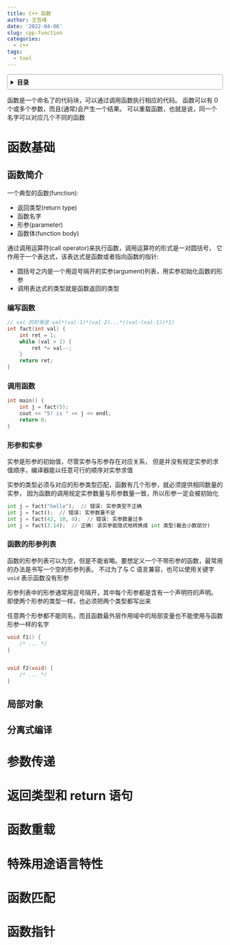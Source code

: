 ```yaml
---
title: C++ 函数
author: 王哲峰
date: '2022-04-06'
slug: cpp-function
categories:
  - c++
tags:
  - tool
---
```


<style>
details {
    border: 1px solid #aaa;
    border-radius: 4px;
    padding: .5em .5em 0;
}
summary {
    font-weight: bold;
    margin: -.5em -.5em 0;
    padding: .5em;
}
details[open] {
    padding: .5em;
}
details[open] summary {
    border-bottom: 1px solid #aaa;
    margin-bottom: .5em;
}
</style>

<details><summary>目录</summary><p>

- [函数基础](#函数基础)
  - [函数简介](#函数简介)
    - [编写函数](#编写函数)
    - [调用函数](#调用函数)
    - [形参和实参](#形参和实参)
    - [函数的形参列表](#函数的形参列表)
  - [局部对象](#局部对象)
  - [分离式编译](#分离式编译)
- [参数传递](#参数传递)
- [返回类型和 return 语句](#返回类型和-return-语句)
- [函数重载](#函数重载)
- [特殊用途语言特性](#特殊用途语言特性)
- [函数匹配](#函数匹配)
- [函数指针](#函数指针)
</p></details><p></p>

函数是一个命名了的代码块，可以通过调用函数执行相应的代码。
函数可以有 0 个或多个参数，而且(通常)会产生一个结果。
可以重载函数，也就是说，同一个名字可以对应几个不同的函数

# 函数基础

## 函数简介

一个典型的函数(function):

* 返回类型(return type)
* 函数名字
* 形参(parameter)
* 函数体(function body)

通过调用运算符(call operator)来执行函数，调用运算符的形式是一对圆括号，
它作用于一个表达式，该表达式是函数或者指向函数的指针:

* 圆括号之内是一个用逗号隔开的实参(argument)列表，用实参初始化函数的形参
* 调用表达式的类型就是函数返回的类型

### 编写函数

```cpp
// val 的阶乘是 val*(val-1)*(val-2)...*((val-(val-1))*1)
int fact(int val) {
    int ret = 1;
    while (val > 1) {
        ret *= val--;
    }
    return ret;
}
```

### 调用函数

```cpp
int main() {
    int j = fact(5);
    cout << "5! is " << j << endl;
    return 0;
}
```

### 形参和实参

实参是形参的初始值，尽管实参与形参存在对应关系，
但是并没有规定实参的求值顺序，编译器能以任意可行的顺序对实参求值

实参的类型必须与对应的形参类型匹配，函数有几个形参，就必须提供相同数量的实参，
因为函数的调用规定实参数量与形参数量一致，所以形参一定会被初始化

```python
int j = fact("hello");  // 错误: 实参类型不正确
int j = fact();  // 错误: 实参数量不足
int j = fact(42, 10, 0);  // 错误: 实参数量过多
int j = fact(3.14);  // 正确: 该实参能隐式地转换成 int 类型(截去小数部分)
```

### 函数的形参列表

函数的形参列表可以为空，但是不能省略。要想定义一个不带形参的函数，最常用的办法是书写一个空的形参列表。
不过为了与 C 语言兼容，也可以使用关键字 `void` 表示函数没有形参

形参列表中的形参通常用逗号隔开，其中每个形参都是含有一个声明符的声明。
即使两个形参的类型一样，也必须把两个类型都写出来

任意两个形参都不能同名，而且函数最外层作用域中的局部变量也不能使用与函数形参一样的名字

```cpp
void f1() {
    /* ... */
}


void f2(void) {
    /* ... */
}
```






## 局部对象


## 分离式编译

# 参数传递


# 返回类型和 return 语句



# 函数重载



# 特殊用途语言特性



# 函数匹配


# 函数指针

